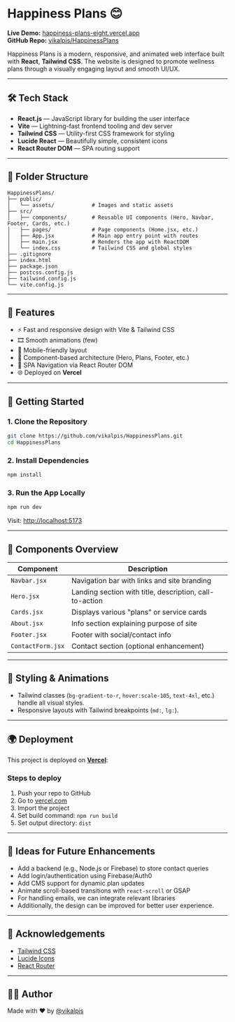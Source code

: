 # Happiness Plans 😊

**Live Demo:** [happiness-plans-eight.vercel.app](https://happiness-plans-eight.vercel.app/)  
**GitHub Repo:** [vikalpis/HappinessPlans](https://github.com/vikalpis/HappinessPlans)

Happiness Plans is a modern, responsive, and animated web interface built with **React**, **Tailwind CSS**. The website is designed to promote wellness plans through a visually engaging layout and smooth UI/UX.

---

## 🛠️ Tech Stack

- **React.js** — JavaScript library for building the user interface
- **Vite** — Lightning-fast frontend tooling and dev server
- **Tailwind CSS** — Utility-first CSS framework for styling
- **Lucide React** — Beautifully simple, consistent icons
- **React Router DOM** — SPA routing support

---

## 📁 Folder Structure

```
HappinessPlans/
├── public/
│   └── assets/            # Images and static assets
├── src/
│   ├── components/        # Reusable UI components (Hero, Navbar, Footer, Cards, etc.)
│   ├── pages/             # Page components (Home.jsx, etc.)
│   ├── App.jsx            # Main app entry point with routes
│   ├── main.jsx           # Renders the app with ReactDOM
│   └── index.css          # Tailwind CSS and global styles
├── .gitignore
├── index.html
├── package.json
├── postcss.config.js
├── tailwind.config.js
└── vite.config.js
```

---

## 🚀 Features

- ⚡ Fast and responsive design with Vite & Tailwind CSS
- 🎞️ Smooth animations (few)
- 📱 Mobile-friendly layout
- 🧩 Component-based architecture (Hero, Plans, Footer, etc.)
- 🔁 SPA Navigation via React Router DOM
- 🌐 Deployed on **Vercel**

---

## 🔧 Getting Started

### 1. Clone the Repository

```bash
git clone https://github.com/vikalpis/HappinessPlans.git
cd HappinessPlans
```

### 2. Install Dependencies

```bash
npm install
```

### 3. Run the App Locally

```bash
npm run dev
```

Visit: [http://localhost:5173](http://localhost:5173)

---

## 🧩 Components Overview

| Component     | Description |
|---------------|-------------|
| `Navbar.jsx`  | Navigation bar with links and site branding |
| `Hero.jsx`    | Landing section with title, description, call-to-action |
| `Cards.jsx`   | Displays various "plans" or service cards |
| `About.jsx`   | Info section explaining purpose of site |
| `Footer.jsx`  | Footer with social/contact info |
| `ContactForm.jsx` | Contact section (optional enhancement) |


---

## 🎨 Styling & Animations

- Tailwind classes (`bg-gradient-to-r`, `hover:scale-105`, `text-4xl`, etc.) handle all visual styles.
- Responsive layouts with Tailwind breakpoints (`md:`, `lg:`).

---

## 🌍 Deployment

This project is deployed on [**Vercel**](https://vercel.com/):

### Steps to deploy

1. Push your repo to GitHub
2. Go to [vercel.com](https://vercel.com/)
3. Import the project
4. Set build command: `npm run build`
5. Set output directory: `dist`

---

## 🧠 Ideas for Future Enhancements

- Add a backend (e.g., Node.js or Firebase) to store contact queries
- Add login/authentication using Firebase/Auth0
- Add CMS support for dynamic plan updates
- Animate scroll-based transitions with `react-scroll` or GSAP
- For handling emails, we can integrate relevant libraries
- Additionally, the design can be improved for better user experience.

---


## 🙌 Acknowledgements

- [Tailwind CSS](https://tailwindcss.com/)
- [Lucide Icons](https://lucide.dev/)
- [React Router](https://reactrouter.com/)

---

## 👨‍💻 Author

Made with ❤️ by [@vikalpis](https://github.com/vikalpis)